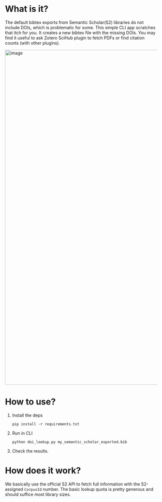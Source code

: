 # What is it?
The default bibtex exports from Semantic Scholar(S2) libraries do not include DOIs, which is problematic for some. This simple CLI app scratches that itch for you. It creates a new bibtex file with the missing DOIs. You may find it useful to ask Zotero SciHub plugin to fetch PDFs or find citation counts (with other plugins).

<img width="1105" alt="image" src="https://github.com/levitabris/s2_DOI_fetcher/assets/1910117/35a100ad-5307-4142-a6fb-e96cb2bd8049">

# How to use?

1. Install the deps
   ```
   pip install -r requirements.txt
   ```
2. Run in CLI
   ```
   python doi_lookup.py my_semantic_scholar_exported.bib
   ```
3. Check the results.

# How does it work?

We basically use the official S2 API to fetch full information with the S2-assigned `CorpusId` number. The basic lookup quota is pretty generous and should suffice most library sizes.
